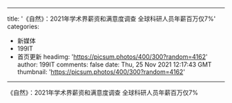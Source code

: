 
---
title: '《自然》：2021年学术界薪资和满意度调查 全球科研人员年薪百万仅7%'
categories: 
 - 新媒体
 - 199IT
 - 首页更新
headimg: 'https://picsum.photos/400/300?random=4162'
author: 199IT
comments: false
date: Thu, 25 Nov 2021 12:17:43 GMT
thumbnail: 'https://picsum.photos/400/300?random=4162'
---

<div>   
《自然》：2021年学术界薪资和满意度调查 全球科研人员年薪百万仅7%  
</div>
            